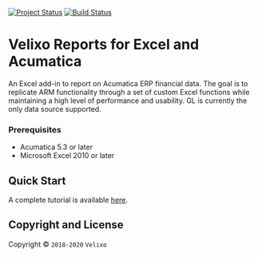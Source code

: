 [![Project Status](http://opensource.box.com/badges/active.svg)](http://opensource.box.com/badges)
[![Build Status](https://dev.azure.com/velixosolutions/Velixo%20Reports/_apis/build/status/Velixo%20Reports)](https://dev.azure.com/velixosolutions/Velixo%20Reports/_build/latest?definitionId=1)

Velixo Reports for Excel and Acumatica
======================================
An Excel add-in to report on Acumatica ERP financial data. The goal is to replicate ARM functionality through a set of custom Excel functions while maintaining a high level of performance and usability. GL is currently the only data source supported.

### Prerequisites
* Acumatica 5.3 or later
* Microsoft Excel 2010 or later

Quick Start
-----------
A complete tutorial is available [here](https://blog.velixo.com/announcing-velixo-reports-for-excel-and-acumatica-22813485b9ae).

## Copyright and License

Copyright © `2018-2020` `Velixo`
